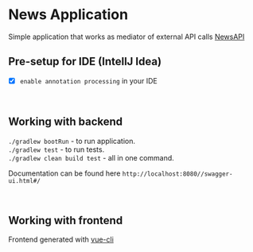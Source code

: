 # News Application

Simple application that works as mediator of external API calls [NewsAPI](https://newsapi.org/docs/endpoints/top-headlines)

## Pre-setup for IDE (IntellJ Idea)
- [x] `enable annotation processing` in your IDE

<BR>

## Working with backend

`./gradlew bootRun` - to run application. <BR>
`./gradlew test` - to run tests. <BR>
`./gradlew clean build test` - all in one command. <BR>

Documentation can be found here `http://localhost:8080//swagger-ui.html#/`

<BR>

## Working with frontend

Frontend generated with [vue-cli](https://cli.vuejs.org/guide/creating-a-project.html#vue-create)



